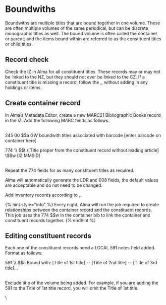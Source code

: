 # Boundwiths

Boundwiths are multiple titles that are bound together in one volume. These are often multiple volumes of the same periodical, but can be discrete monographic titles as well. The bound volume is often called the container or parent; and the items bound within are referred to as the constituent titles or child titles.&#x20;

## Record check

Check the IZ in Alma for all constituent titles. These records may or may not be linked to the NZ, but they should not ever be linked to the CZ. If a constituent title is missing a record, follow the [.](./ "mention"), without adding in any holdings or items.&#x20;

## Create container record

In Alma’s Metadata Editor, create a new  MARC21 Bibliographic Books record in the IZ. Add the following MARC fields as follows:

\
245 00 \$$a GW boundwith titles associated with barcode \[enter barcode on container here]

774 1\  \$$t \[Title proper from the constituent record without leading article] \$$w \[IZ MMSID]

\
Repeat the 774 fields for as many constituent titles as required.&#x20;

Alma will automatically generate the LDR and 008 fields, the default values are acceptable and do not need to be changed.\
&#x20;

Add inventory records according to [.](./ "mention").



{% hint style="info" %}
Every night, Alma will run the job required to create relationships between the container record and the constituent records. This job uses the 774 \$$w in the container bib to link the container and constituent records together.&#x20;
{% endhint %}



## Editing constituent records

Each one of the constituent records need a LOCAL 591 notes field added. Format as follows:



591 \\\ \$$a Bound with: \[Title of 1st title] -- \[Title of 2nd title] -- \[Title of 3rd title]...&#x20;

\
Exclude title of the volume being added. For example, if you are adding the 591 to the Title of 1st title record, you will omit the Title of 1st title.&#x20;

\
